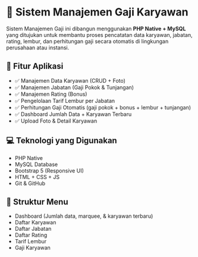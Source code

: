 # 💼 Sistem Manajemen Gaji Karyawan

Sistem Manajemen Gaji ini dibangun menggunakan **PHP Native + MySQL** yang ditujukan untuk membantu proses pencatatan data karyawan, jabatan, rating, lembur, dan perhitungan gaji secara otomatis di lingkungan perusahaan atau instansi.

## 📌 Fitur Aplikasi

- ✅ Manajemen Data Karyawan (CRUD + Foto)
- ✅ Manajemen Jabatan (Gaji Pokok & Tunjangan)
- ✅ Manajemen Rating (Bonus)
- ✅ Pengelolaan Tarif Lembur per Jabatan
- ✅ Perhitungan Gaji Otomatis (gaji pokok + bonus + lembur + tunjangan)
- ✅ Dashboard Jumlah Data + Karyawan Terbaru
- ✅ Upload Foto & Detail Karyawan

## 💻 Teknologi yang Digunakan

- PHP Native
- MySQL Database
- Bootstrap 5 (Responsive UI)
- HTML + CSS + JS
- Git & GitHub

## 🧾 Struktur Menu

- Dashboard (Jumlah data, marquee, & karyawan terbaru)
- Daftar Karyawan
- Daftar Jabatan
- Daftar Rating
- Tarif Lembur
- Gaji Karyawan
